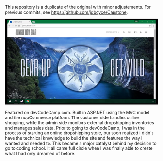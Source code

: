 This repository is a duplicate of the original with minor adjustements. For previous commits, see https://github.com/jdboyce/Capstone.

![alt text](https://github.com/jdboyce/JungleBoyGear/blob/master/src/Presentation/Nop.Web/Themes/X20/GitHub_Cover.png)

Featured on devCodeCamp.com. Built in ASP.NET using the MVC model and the nopCommerce platform. The customer side handles online shopping, while the admin side monitors external dropshipping inventories and manages sales data. Prior to going to devCodeCamp, I was in the process of starting an online dropshipping store, but soon realized I didn't have the technical knowledge to build the site and features the way I wanted and needed to. This became a major catalyst behind my decision to go to coding school. It all came full circle when I was finally able to create what I had only dreamed of before. 